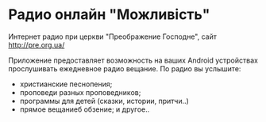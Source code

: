 Радио онлайн "Можливiсть"
=========================
Интернет радио при церкви "Преображение Господне", сайт http://pre.org.ua/

Приложение предоставляет возможность на ваших Android устройствах прослушивать ежедневное радио вещание.
По радио вы услышите:
- христианские песнопения;
- проповеди разных проповедников;
- программы для детей (сказки, истории, притчи..)
- прямое вещаниеб обзение;
и другое..